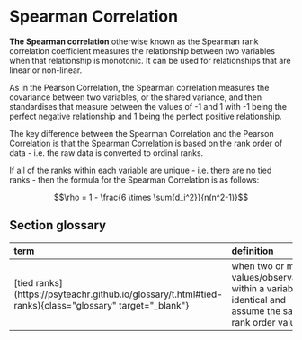 # Spearman Correlation

**The Spearman correlation** otherwise known as the Spearman rank correlation coefficient measures the relationship between two variables when that relationship is monotonic. It can be used for relationships that are linear or non-linear. 

As in the Pearson Correlation, the Spearman correlation measures the covariance between two variables, or the shared variance, and then standardises that measure between the values of -1 and 1 with -1 being the perfect negative relationship and 1 being the perfect positive relationship.

The key difference between the Spearman Correlation and the Pearson Correlation is that the Spearman Correlation is based on the rank order of data - i.e. the raw data is converted to ordinal ranks.

If all of the ranks within each variable are unique - i.e. there are no <a class='glossary' title='when two or more values/observations within a variable are identical and assume the same rank order value'>tied ranks</a> - then the formula for the Spearman Correlation is as follows:

$$\rho = 1 - \frac{6 \times \sum{d_i^2}}{n(n^2-1)}$$

## Section glossary

<table>
 <thead>
  <tr>
   <th style="text-align:left;"> term </th>
   <th style="text-align:left;"> definition </th>
  </tr>
 </thead>
<tbody>
  <tr>
   <td style="text-align:left;"> [tied ranks](https://psyteachr.github.io/glossary/t.html#tied-ranks){class="glossary" target="_blank"} </td>
   <td style="text-align:left;"> when two or more values/observations within a variable are identical and assume the same rank order value </td>
  </tr>
</tbody>
</table>

